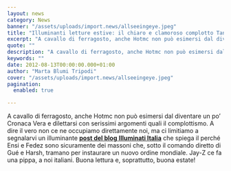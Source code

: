 ```yaml
---
layout: news
category: News
banner: "/assets/uploads/import.news/allseeingeye.jpeg"
title: "Illuminanti letture estive: il chiaro e clamoroso complotto Tanta Roba"
excerpt: "A cavallo di ferragosto, anche Hotmc non può esimersi dal diventare un po’ Cronaca Vera e dilettarsi con serissimi argomenti quali il complottismo. A dire il vero non ce ne occupiamo direttamente noi, ma ci limitiamo a segnalarvi un illuminante post del blog Illuminati Italia che spiega il perché Ensi e Fedez sono sicuramente dei [&hellip"
quote: ""
description: "A cavallo di ferragosto, anche Hotmc non può esimersi dal diventare un po’ Cronaca Vera e dilettarsi con serissimi argomenti quali il complottismo. A dire il vero non ce ne occupiamo direttamente noi, ma ci limitiamo a segnalarvi un illuminante post del blog Illuminati Italia che spiega il perché Ensi e Fedez sono sicuramente dei [&hellip"
keywords: ""
date: 2012-08-13T00:00:00.000+01:00
author: "Marta Blumi Tripodi"
cover: "/assets/uploads/import.news/allseeingeye.jpeg"
pagination:
  enabled: true

---
```


A cavallo di ferragosto, anche Hotmc non può esimersi dal diventare un po’ Cronaca Vera e dilettarsi con serissimi argomenti quali il complottismo. A dire il vero non ce ne occupiamo direttamente noi, ma ci limitiamo a segnalarvi un illuminante [**post del blog** **Illuminati Italia**](http://www.illuminatiitalia.altervista.org/ensi,-fedez-e--tanta-roba--label.html "http://www.illuminatiitalia.altervista.org/ensi,-fedez-e--tanta-roba--label.html") che spiega il perché Ensi e Fedez sono sicuramente dei massoni che, sotto il comando diretto di Gué e Harsh, tramano per instaurare un nuovo ordine mondiale. Jay-Z ce fa una pippa, a noi italiani. Buona lettura e, soprattutto, buona estate!